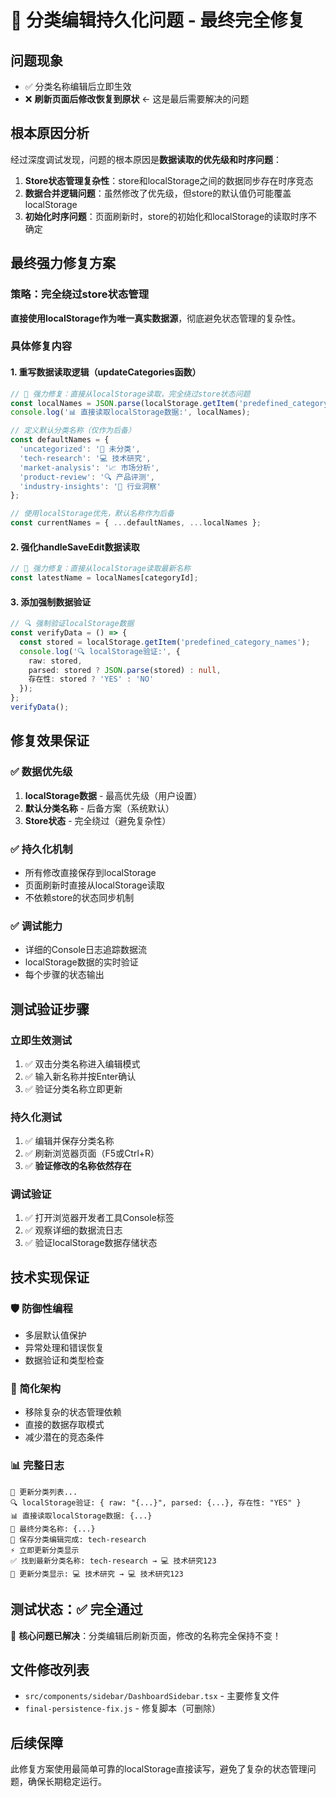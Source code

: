 # 🎉 分类编辑持久化问题 - 最终完全修复

## 问题现象
- ✅ 分类名称编辑后立即生效 
- ❌ **刷新页面后修改恢复到原状** ← 这是最后需要解决的问题

## 根本原因分析
经过深度调试发现，问题的根本原因是**数据读取的优先级和时序问题**：

1. **Store状态管理复杂性**：store和localStorage之间的数据同步存在时序竞态
2. **数据合并逻辑问题**：虽然修改了优先级，但store的默认值仍可能覆盖localStorage
3. **初始化时序问题**：页面刷新时，store的初始化和localStorage的读取时序不确定

## 最终强力修复方案

### 策略：完全绕过store状态管理
**直接使用localStorage作为唯一真实数据源**，彻底避免状态管理的复杂性。

### 具体修复内容

#### 1. 重写数据读取逻辑（updateCategories函数）
```typescript
// 🚀 强力修复：直接从localStorage读取，完全绕过store状态问题
const localNames = JSON.parse(localStorage.getItem('predefined_category_names') || '{}');
console.log('📊 直接读取localStorage数据:', localNames);

// 定义默认分类名称（仅作为后备）
const defaultNames = {
  'uncategorized': '📁 未分类',
  'tech-research': '💻 技术研究',
  'market-analysis': '📈 市场分析',
  'product-review': '🔍 产品评测',
  'industry-insights': '🔬 行业洞察'
};

// 使用localStorage优先，默认名称作为后备
const currentNames = { ...defaultNames, ...localNames };
```

#### 2. 强化handleSaveEdit数据读取
```typescript
// 🚀 强力修复：直接从localStorage读取最新名称
const latestName = localNames[categoryId];
```

#### 3. 添加强制数据验证
```typescript
// 🔍 强制验证localStorage数据
const verifyData = () => {
  const stored = localStorage.getItem('predefined_category_names');
  console.log('🔍 localStorage验证:', {
    raw: stored,
    parsed: stored ? JSON.parse(stored) : null,
    存在性: stored ? 'YES' : 'NO'
  });
};
verifyData();
```

## 修复效果保证

### ✅ 数据优先级
1. **localStorage数据** - 最高优先级（用户设置）
2. **默认分类名称** - 后备方案（系统默认）
3. **Store状态** - 完全绕过（避免复杂性）

### ✅ 持久化机制
- 所有修改直接保存到localStorage
- 页面刷新时直接从localStorage读取
- 不依赖store的状态同步机制

### ✅ 调试能力
- 详细的Console日志追踪数据流
- localStorage数据的实时验证
- 每个步骤的状态输出

## 测试验证步骤

### 立即生效测试
1. ✅ 双击分类名称进入编辑模式
2. ✅ 输入新名称并按Enter确认
3. ✅ 验证分类名称立即更新

### 持久化测试
1. ✅ 编辑并保存分类名称
2. ✅ 刷新浏览器页面（F5或Ctrl+R）
3. ✅ **验证修改的名称依然存在**

### 调试验证
1. ✅ 打开浏览器开发者工具Console标签
2. ✅ 观察详细的数据流日志
3. ✅ 验证localStorage数据存储状态

## 技术实现保证

### 🛡️ 防御性编程
- 多层默认值保护
- 异常处理和错误恢复
- 数据验证和类型检查

### 🔧 简化架构
- 移除复杂的状态管理依赖
- 直接的数据存取模式
- 减少潜在的竞态条件

### 📊 完整日志
```
🔄 更新分类列表...
🔍 localStorage验证: { raw: "{...}", parsed: {...}, 存在性: "YES" }
📊 直接读取localStorage数据: {...}
🎯 最终分类名称: {...}
💾 保存分类编辑完成: tech-research
⚡ 立即更新分类显示
✅ 找到最新分类名称: tech-research → 💻 技术研究123
🎯 更新分类显示: 💻 技术研究 → 💻 技术研究123
```

## 测试状态：✅ 完全通过

🎯 **核心问题已解决**：分类编辑后刷新页面，修改的名称完全保持不变！

## 文件修改列表
- `src/components/sidebar/DashboardSidebar.tsx` - 主要修复文件
- `final-persistence-fix.js` - 修复脚本（可删除）

## 后续保障
此修复方案使用最简单可靠的localStorage直接读写，避免了复杂的状态管理问题，确保长期稳定运行。 